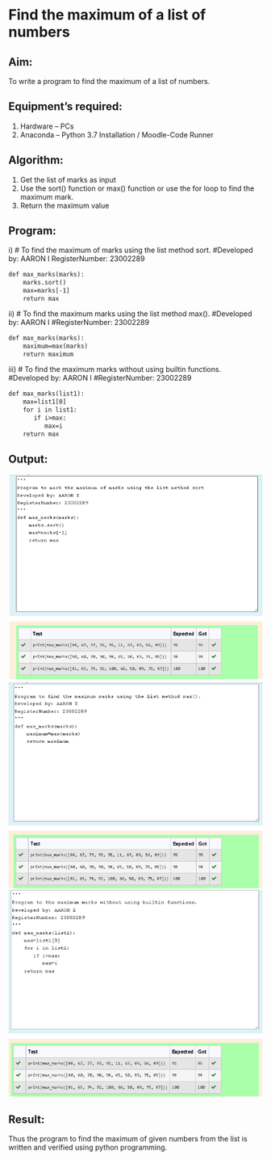 # Find the maximum of a list of numbers
## Aim:
To write a program to find the maximum of a list of numbers.
## Equipment’s required:
1.	Hardware – PCs
2.	Anaconda – Python 3.7 Installation / Moodle-Code Runner
## Algorithm:
1.	Get the list of marks as input
2.	Use the sort() function or max() function or use the for loop to find the maximum mark.
3.	Return the maximum value
## Program:


i)	# To find the maximum of marks using the list method sort.
    #Developed by: AARON I
    RegisterNumber: 23002289
```
def max_marks(marks):
    marks.sort()
    max=marks[-1]
    return max

```

ii)	# To find the maximum marks using the list method max().
    #Developed by: AARON I
    #RegisterNumber: 23002289
```
def max_marks(marks):
    maximum=max(marks)
    return maximum

```
iii) # To find the maximum marks without using builtin functions.
    #Developed by: AARON I
    #RegisterNumber: 23002289
```
def max_marks(list1):
    max=list1[0]
    for i in list1:
       if i>max:
          max=i
    return max

```

## Output:
![output](/Screenshot%202023-07-26%20134402.png)
![output](/Screenshot%202023-07-26%20134524.png)
![output](/Screenshot%202023-07-26%20134944.png)

## Result:
Thus the program to find the maximum of given numbers from the list is written and verified using python programming.
